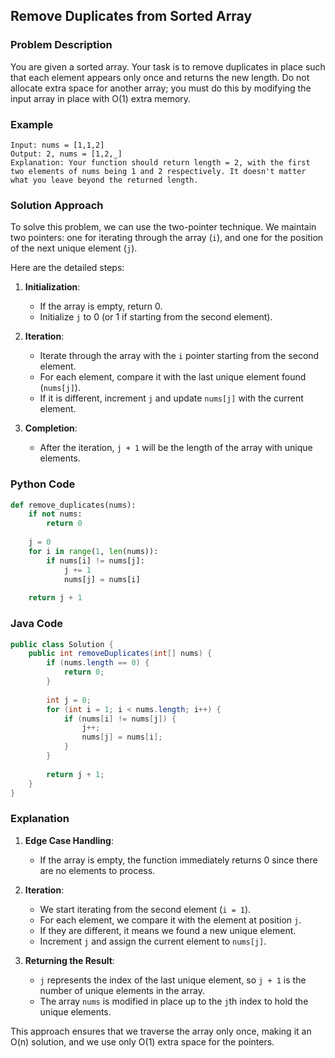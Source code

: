 ## Remove Duplicates from Sorted Array

### Problem Description
You are given a sorted array. Your task is to remove duplicates in place such that each element appears only once and returns the new length. Do not allocate extra space for another array; you must do this by modifying the input array in place with O(1) extra memory.

### Example
```
Input: nums = [1,1,2]
Output: 2, nums = [1,2,_]
Explanation: Your function should return length = 2, with the first two elements of nums being 1 and 2 respectively. It doesn't matter what you leave beyond the returned length.
```

### Solution Approach
To solve this problem, we can use the two-pointer technique. We maintain two pointers: one for iterating through the array (`i`), and one for the position of the next unique element (`j`). 

Here are the detailed steps:

1. **Initialization**:
   - If the array is empty, return 0.
   - Initialize `j` to 0 (or 1 if starting from the second element).

2. **Iteration**:
   - Iterate through the array with the `i` pointer starting from the second element.
   - For each element, compare it with the last unique element found (`nums[j]`).
   - If it is different, increment `j` and update `nums[j]` with the current element.

3. **Completion**:
   - After the iteration, `j + 1` will be the length of the array with unique elements.

### Python Code
```python
def remove_duplicates(nums):
    if not nums:
        return 0
    
    j = 0
    for i in range(1, len(nums)):
        if nums[i] != nums[j]:
            j += 1
            nums[j] = nums[i]
    
    return j + 1
```

### Java Code
```java
public class Solution {
    public int removeDuplicates(int[] nums) {
        if (nums.length == 0) {
            return 0;
        }
        
        int j = 0;
        for (int i = 1; i < nums.length; i++) {
            if (nums[i] != nums[j]) {
                j++;
                nums[j] = nums[i];
            }
        }
        
        return j + 1;
    }
}
```

### Explanation

1. **Edge Case Handling**:
   - If the array is empty, the function immediately returns 0 since there are no elements to process.

2. **Iteration**:
   - We start iterating from the second element (`i = 1`).
   - For each element, we compare it with the element at position `j`.
   - If they are different, it means we found a new unique element.
   - Increment `j` and assign the current element to `nums[j]`.

3. **Returning the Result**:
   - `j` represents the index of the last unique element, so `j + 1` is the number of unique elements in the array.
   - The array `nums` is modified in place up to the `j`th index to hold the unique elements.

This approach ensures that we traverse the array only once, making it an O(n) solution, and we use only O(1) extra space for the pointers.